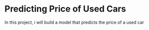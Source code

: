 # Predicting Price of Used Cars
 In this project, i will build a model that predicts the price of a used car
